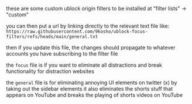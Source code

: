 these are some custom ublock origin filters to be installed at "filter lists" -> "custom"

you can then put a url by linking directly to the relevant text file like:
`https://raw.githubusercontent.com/9kosho/ublock-focus-filters/refs/heads/main/general.txt`

then if you update this file, the changes should propagate to whatever accounts you have subscribing to the filter file

the `focus` file is if you want to eliminate all distractions and break functionality for distraction websites

the `general` file is for eliminating annoying UI elements on twitter (x) by taking out the sidebar elements
it also eliminates the shorts stuff that appears on YouTube and breaks the playing of shorts videos on YouTube

